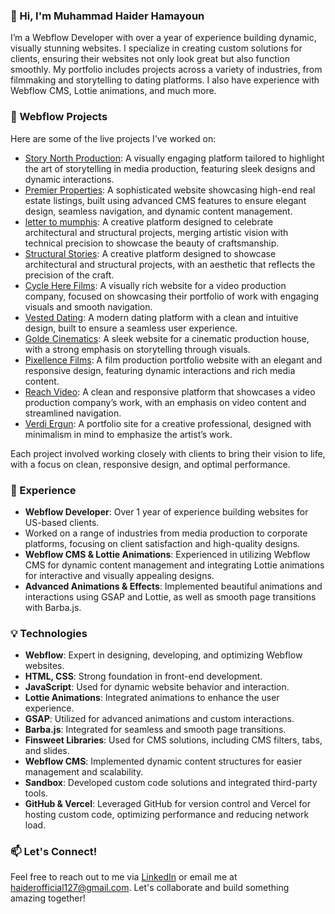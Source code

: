 ### 👋 Hi, I'm Muhammad Haider Hamayoun

I’m a Webflow Developer with over a year of experience building dynamic, visually stunning websites. I specialize in creating custom solutions for clients, ensuring their websites not only look great but also function smoothly. My portfolio includes projects across a variety of industries, from filmmaking and storytelling to dating platforms. I also have experience with Webflow CMS, Lottie animations, and much more.

### 🚀 Webflow Projects

Here are some of the live projects I’ve worked on:
- [Story North Production](https://storynorth.webflow.io/): A visually engaging platform tailored to highlight the art of storytelling in media production, featuring sleek designs and dynamic interactions.
- [Premier Properties](https://www.premierproperties.com/): A sophisticated website showcasing high-end real estate listings, built using advanced CMS features to ensure elegant design, seamless navigation, and dynamic content management.
- [letter to mumphis](https://letter-to-mumphis.webflow.io/): A creative platform designed to celebrate architectural and structural projects, merging artistic vision with technical precision to showcase the beauty of craftsmanship.
- [Structural Stories](https://www.structuralstories.com/): A creative platform designed to showcase architectural and structural projects, with an aesthetic that reflects the precision of the craft.
- [Cycle Here Films](https://www.cycleherefilms.com/): A visually rich website for a video production company, focused on showcasing their portfolio of work with engaging visuals and smooth navigation.
- [Vested Dating](https://www.vesteddating.com/): A modern dating platform with a clean and intuitive design, built to ensure a seamless user experience.
- [Golde Cinematics](https://www.goldecinematics.com/): A sleek website for a cinematic production house, with a strong emphasis on storytelling through visuals.
- [Pixellence Films](https://www.pixellencefilms.com/): A film production portfolio website with an elegant and responsive design, featuring dynamic interactions and rich media content.
- [Reach Video](https://reachvideo.co.uk/): A clean and responsive platform that showcases a video production company’s work, with an emphasis on video content and streamlined navigation.
- [Verdi Ergun](https://verdi-erul-ergun.webflow.io/): A portfolio site for a creative professional, designed with minimalism in mind to emphasize the artist’s work.

Each project involved working closely with clients to bring their vision to life, with a focus on clean, responsive design, and optimal performance.

### 💼 Experience

- **Webflow Developer**: Over 1 year of experience building websites for US-based clients.
- Worked on a range of industries from media production to corporate platforms, focusing on client satisfaction and high-quality designs.
- **Webflow CMS & Lottie Animations**: Experienced in utilizing Webflow CMS for dynamic content management and integrating Lottie animations for interactive and visually appealing designs.
- **Advanced Animations & Effects**: Implemented beautiful animations and interactions using GSAP and Lottie, as well as smooth page transitions with Barba.js.

### 💡 Technologies

- **Webflow**: Expert in designing, developing, and optimizing Webflow websites.
- **HTML, CSS**: Strong foundation in front-end development.
- **JavaScript**: Used for dynamic website behavior and interaction.
- **Lottie Animations**: Integrated animations to enhance the user experience.
- **GSAP**: Utilized for advanced animations and custom interactions.
- **Barba.js**: Integrated for seamless and smooth page transitions.
- **Finsweet Libraries**: Used for CMS solutions, including CMS filters, tabs, and slides.
- **Webflow CMS**: Implemented dynamic content structures for easier management and scalability.
- **Sandbox**: Developed custom code solutions and integrated third-party tools.
- **GitHub & Vercel**: Leveraged GitHub for version control and Vercel for hosting custom code, optimizing performance and reducing network load.

### 📫 Let's Connect!

Feel free to reach out to me via [LinkedIn](https://www.linkedin.com/in/haiderhamayoun/) or email me at haiderofficial127@gmail.com. Let's collaborate and build something amazing together!
